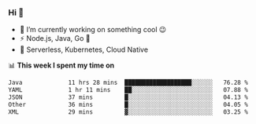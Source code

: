 ### Hi 👋

<!--
**nodejh/nodejh** is a ✨ _special_ ✨ repository because its `README.md` (this file) appears on your GitHub profile.

Here are some ideas to get you started:

- 🔭 I’m currently working on ...
- 🌱 I’m currently learning ...
- 👯 I’m looking to collaborate on ...
- 🤔 I’m looking for help with ...
- 💬 Ask me about ...
- 📫 How to reach me: ...
- 😄 Pronouns: ...
- ⚡ Fun fact: ...
-->

- 🔭 I’m currently working on something cool :wink:
- ⚡ Node.js, Java, Go :thought_balloon:
- 🤖 Serverless, Kubernetes, Cloud Native

📊 **This week I spent my time on**

<!--START_SECTION:waka-->

```txt
Java             11 hrs 28 mins  ███████████████████░░░░░░   76.28 %
YAML             1 hr 11 mins    ██░░░░░░░░░░░░░░░░░░░░░░░   07.88 %
JSON             37 mins         █░░░░░░░░░░░░░░░░░░░░░░░░   04.13 %
Other            36 mins         █░░░░░░░░░░░░░░░░░░░░░░░░   04.05 %
XML              29 mins         ▓░░░░░░░░░░░░░░░░░░░░░░░░   03.25 %
```

<!--END_SECTION:waka-->


<!--
:traffic_light: **Visitors**

![visitors](https://visitor-badge.glitch.me/badge?page_id=nodejh.nodejh)
-->
